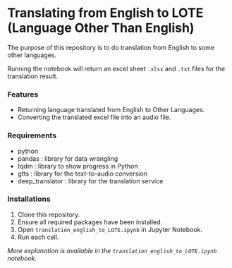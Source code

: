 # Translating from English to LOTE (Language Other Than English)

The purpose of this repository is to do translation from English to some other languages.

Running the notebook will return an excel sheet `.xlsx` and `.txt` files for the translation result.

### Features

- Returning language translated from English to Other Languages.
- Converting the translated excel file into an audio file.

### Requirements

- python
- pandas : library for data wrangling
- tqdm : library to show progress in Python
- gtts : library for the text-to-audio conversion
- deep_translator : library for the translation service

### Installations

1. Clone this repository.
2. Ensure all required packages have been installed.
3. Open `translation_english_to_LOTE.ipynb` in Jupyter Notebook.
4. Run each cell.

_More explanation is available in the `translation_english_to_LOTE.ipynb` notebook._
